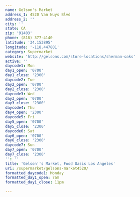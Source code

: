 ```yaml
---
name: Gelson's Market
address_1: 4520 Van Nuys Blvd
address_2: ''
city: ''
state: CA
zip: '91403'
phone: (818) 377-4140
latitude: '34.153895'
longitude: '-118.447801'
category: Supermarket
website: 'http://gelsons.com/store-locations/sherman-oaks'
active: ''
daycode1: Mon
day1_open: '0700'
day1_close: '2300'
daycode2: Tue
day2_open: '0700'
day2_close: '2300'
daycode3: Wed
day3_open: '0700'
day3_close: '2300'
daycode4: Thu
day4_open: '2300'
daycode5: Fri
day5_open: '0700'
day5_close: '2300'
daycode6: Sat
day6_open: '0700'
day6_close: '2300'
daycode7: Sun
day7_open: '0700'
day7_close: '2300'
'': ''
title: 'Gelson''s Market, Food Oasis Los Angeles'
uri: /supermarket/gelsons-market4520/
formatted_daycode1: Monday
formatted_day1_open: 7am
formatted_day1_close: 11pm

---
```

